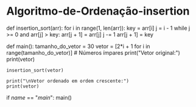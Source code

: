# Algoritmo-de-Ordenação-insertion
def insertion_sort(arr):
    for i in range(1, len(arr)):
        key = arr[i]
        j = i - 1
        while j >= 0 and arr[j] > key:
            arr[j + 1] = arr[j]
            j -= 1
        arr[j + 1] = key

def main():
    tamanho_do_vetor = 30
    vetor = [2*i + 1 for i in range(tamanho_do_vetor)]  # Números ímpares
    print("Vetor original:")
    print(vetor)
    
    insertion_sort(vetor)
    
    print("\nVetor ordenado em ordem crescente:")
    print(vetor)

if _name_ == "_main_":
    main()
